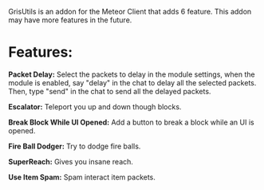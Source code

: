 GrisUtils is an addon for the Meteor Client that adds 6 feature.
This addon may have more features in the future.

# Features:

   **Packet Delay:**
        Select the packets to delay in the module settings, when the module is enabled, say "delay" in the chat to delay all the selected packets.
        Then, type "send" in the chat to send all the delayed packets.
    
   **Escalator:**
        Teleport you up and down though blocks.

   **Break Block While UI Opened:**
        Add a button to break a block while an UI is opened.
        
   **Fire Ball Dodger:**
        Try to dodge fire balls.
    
   **SuperReach:**
        Gives you insane reach.

   **Use Item Spam:**
        Spam interact item packets.
    